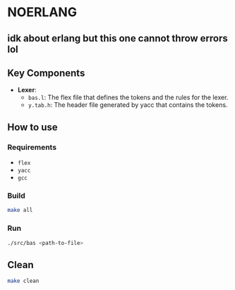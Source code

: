 # NOERLANG
## idk about erlang but this one cannot throw errors lol

## Key Components
- **Lexer**:
    - `bas.l`: The flex file that defines the tokens and the rules for the lexer.
    - `y.tab.h`: The header file generated by yacc that contains the tokens.

## How to use

### Requirements
- `flex`
- `yacc`
- `gcc`

### Build
```bash
make all
```

### Run
```bash
./src/bas <path-to-file>
```

## Clean
```bash
make clean
```